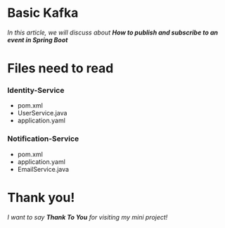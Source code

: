 # Basic Kafka
*In this article, we will discuss about **How to publish and subscribe to an event in Spring Boot***

# Files need to read
### Identity-Service
* pom.xml 
* UserService.java
* application.yaml
### Notification-Service
* pom.xml
* application.yaml
* EmailService.java
# Thank you!
*I want to say **Thank To You** for visiting my mini project!*

